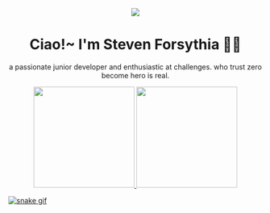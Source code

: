<p align="center">
<img src="https://user-images.githubusercontent.com/105982460/214096567-507706ca-caea-4a98-9026-941526a98076.gif">
</p>

<div align="center">
  <h1>Ciao!~ I'm Steven Forsythia 😶‍🌫️</h1>
</div>


<p align="center">
a passionate junior developer and enthusiastic at challenges. who trust zero become hero is real.
</p>

<div align="center">
  <a href="https://github.com/stevenaruu">
  <img height="200em" src="https://github-readme-stats.vercel.app/api/top-langs/?username=stevenaruu&layout=compact&langs_count=20&theme=dracula"/>
  <img height="200em" src="https://github-readme-stats.vercel.app/api?username=stevenaruu&show_icons=true&theme=dracula&include_all_commits=true&count_private=true"/>
</div>

![snake gif](https://github.com/stevenaruu/stevenaruu/blob/output/github-contribution-grid-snake.gif)
